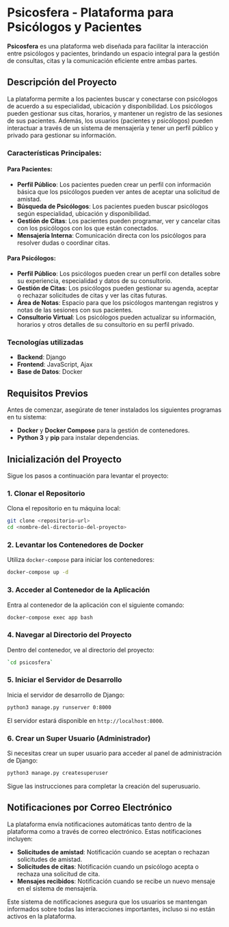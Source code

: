 # Psicosfera - Plataforma para Psicólogos y Pacientes

**Psicosfera** es una plataforma web diseñada para facilitar la interacción entre psicólogos y pacientes, brindando un espacio integral para la gestión de consultas, citas y la comunicación eficiente entre ambas partes.

## Descripción del Proyecto

La plataforma permite a los pacientes buscar y conectarse con psicólogos de acuerdo a su especialidad, ubicación y disponibilidad. Los psicólogos pueden gestionar sus citas, horarios, y mantener un registro de las sesiones de sus pacientes. Además, los usuarios (pacientes y psicólogos) pueden interactuar a través de un sistema de mensajería y tener un perfil público y privado para gestionar su información.

### Características Principales:

#### Para Pacientes:
- **Perfil Público**: Los pacientes pueden crear un perfil con información básica que los psicólogos pueden ver antes de aceptar una solicitud de amistad.
- **Búsqueda de Psicólogos**: Los pacientes pueden buscar psicólogos según especialidad, ubicación y disponibilidad.
- **Gestión de Citas**: Los pacientes pueden programar, ver y cancelar citas con los psicólogos con los que están conectados.
- **Mensajería Interna**: Comunicación directa con los psicólogos para resolver dudas o coordinar citas.
  
#### Para Psicólogos:
- **Perfil Público**: Los psicólogos pueden crear un perfil con detalles sobre su experiencia, especialidad y datos de su consultorio.
- **Gestión de Citas**: Los psicólogos pueden gestionar su agenda, aceptar o rechazar solicitudes de citas y ver las citas futuras.
- **Área de Notas**: Espacio para que los psicólogos mantengan registros y notas de las sesiones con sus pacientes.
- **Consultorio Virtual**: Los psicólogos pueden actualizar su información, horarios y otros detalles de su consultorio en su perfil privado.

### Tecnologías utilizadas

- **Backend**: Django
- **Frontend**: JavaScript, Ajax
- **Base de Datos**: Docker

## Requisitos Previos

Antes de comenzar, asegúrate de tener instalados los siguientes programas en tu sistema:

- **Docker** y **Docker Compose** para la gestión de contenedores.
- **Python 3** y **pip** para instalar dependencias.

## Inicialización del Proyecto

Sigue los pasos a continuación para levantar el proyecto:

### 1. Clonar el Repositorio

Clona el repositorio en tu máquina local:

```bash
git clone <repositorio-url>
cd <nombre-del-directorio-del-proyecto>
```
### 2. Levantar los Contenedores de Docker

Utiliza `docker-compose` para iniciar los contenedores:

```bash
docker-compose up -d
```
### 3. Acceder al Contenedor de la Aplicación

Entra al contenedor de la aplicación con el siguiente comando:

```bash
docker-compose exec app bash
```
### 4. Navegar al Directorio del Proyecto

Dentro del contenedor, ve al directorio del proyecto:

```bash
`cd psicosfera`
```

### 5. Iniciar el Servidor de Desarrollo

Inicia el servidor de desarrollo de Django:

```bash
python3 manage.py runserver 0:8000
```

El servidor estará disponible en `http://localhost:8000`.

### 6. Crear un Super Usuario (Administrador)

Si necesitas crear un super usuario para acceder al panel de administración de Django:

```bash
python3 manage.py createsuperuser
```

Sigue las instrucciones para completar la creación del superusuario.

## Notificaciones por Correo Electrónico

La plataforma envía notificaciones automáticas tanto dentro de la plataforma como a través de correo electrónico. Estas notificaciones incluyen:

- **Solicitudes de amistad**: Notificación cuando se aceptan o rechazan solicitudes de amistad.
- **Solicitudes de citas**: Notificación cuando un psicólogo acepta o rechaza una solicitud de cita.
- **Mensajes recibidos**: Notificación cuando se recibe un nuevo mensaje en el sistema de mensajería.

Este sistema de notificaciones asegura que los usuarios se mantengan informados sobre todas las interacciones importantes, incluso si no están activos en la plataforma.
